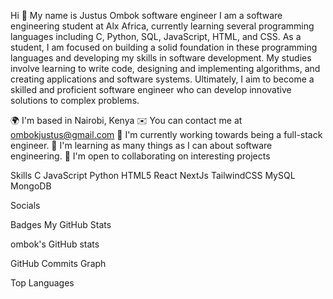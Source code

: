 Hi 👋 My name is Justus Ombok
software engineer
I am a software engineering student at Alx Africa, currently learning several programming languages including C, Python, SQL, JavaScript, HTML, and CSS. As a student, I am focused on building a solid foundation in these programming languages and developing my skills in software development. My studies involve learning to write code, designing and implementing algorithms, and creating applications and software systems. Ultimately, I aim to become a skilled and proficient software engineer who can develop innovative solutions to complex problems.

🌍  I'm based in Nairobi, Kenya
✉️  You can contact me at ombokjustus@gmail.com
🚀  I'm currently working towards being a full-stack engineer.
🧠  I'm learning as many things as I can about software engineering.
🤝  I'm open to collaborating on interesting projects


Skills
C JavaScript Python HTML5 React NextJs TailwindCSS MySQL MongoDB

Socials
   

Badges
My GitHub Stats

ombok's GitHub stats



GitHub Commits Graph

Top Languages
